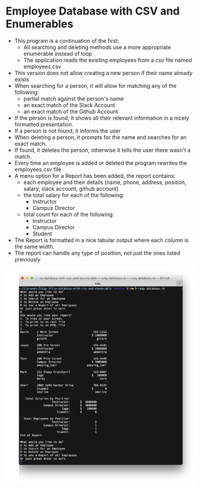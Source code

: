 # Employee Database with CSV and Enumerables

* This program is a continuation of the first:
  * All searching and deleting methods use a more appropriate enumerable instead of loop
  * The application reads the existing employees from a csv file named employees.csv
* This version does not allow creating a new person if their name already exists
* When searching for a person, it will allow for matching any of the following:
  * partial match against the person's name
  * an exact match of the Slack Account
  * an exact match of the Github Account
* If the person is found, it shows all their relevant information in a nicely formatted presentation.
* If a person is not found, it informs the user
* When deleting a person, it prompts for the name and searches for an exact match.
* If found, it deletes the person, otherwise it tells the user there wasn't a match.
* Every time an employee is added or deleted the program rewrites the employees.csv file
* A menu option for a Report has been added, the report contains:
  * each employee and their details (name, phone, address, position, salary, slack account, github account)
  * the total salary for each of the following:
    * Instructor
    * Campus Director
  * total count for each of the following:
    * Instructor
    * Campus Director
    * Student
* The Report is formatted in a nice tabular output where each column is the same width.
* The report can handle any type of position, not just the ones listed previously

![TIY Database Enumerables](images/tiy-database-with-csv-and-enumerable.png)

